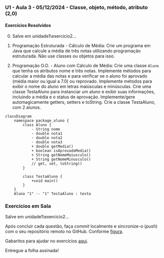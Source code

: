 ### U1 - Aula 3 - 05/12/2024 - Classe, objeto, método, atributo (2,0)

#### Exercícios Resolvidos

0. Salve em unidade1\exercicio2\...

1. Programação Estruturada - Cálculo de Média: Crie um programa em Java que calcule a média de três notas utilizando programação estruturada. Não use classes ou objetos para isso.

2. Programação O.O. - Aluno com Cálculo de Média: Crie uma classe ```Aluno``` que tenha os atributos nome e três notas. Implemente métodos para calcular a média das notas e para verificar se o aluno foi aprovado (média maior ou igual a 7.0) ou reprovado. Implemente métodos para exibir o nome do aluno em letras maiúsculas e minúsculas. Crie uma classe TestaAluno para instanciar um aluno e exibir suas informações, incluindo a média e o status de aprovação. Implemente/gere automagicamente getters, setters e toString. Crie a classe TestaAluno, com 2 alunos.

```mermaid
classDiagram
    namespace package_aluno {
        class Aluno {
            - String nome
            - double nota1
            - double nota2
            - double nota3
            + double getMedia()
            + boolean isAprovadoMedia()
            + String getNomeMaiusculo()
            + String getNomeMinusculo()
            // get, set, toString()
        }

        class TestaAluno {
            +void main()
        }
    }
    Aluno "1" -- "1" TestaAluno : testa
```

### Exercícios em Sala

Salve em unidade1\exercicio2\...

Após concluir cada questão, faça _commit_ localmente e sincronize-o (_push_) com o seu repositório remoto no GitHub. Conforme [figura](https://drive.google.com/open?id=1dV5TwUdMxSmh80sx13epVcJFewIT_MVk).

Gabaritos para ajudar no exercícios [aqui](gabaritos).

Entregue a folha assinada!